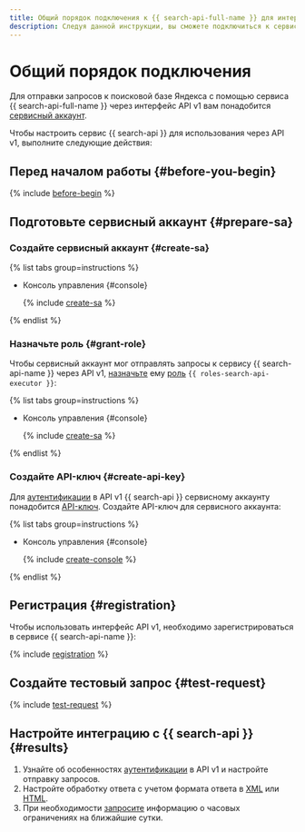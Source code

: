 ```yaml
---
title: Общий порядок подключения к {{ search-api-full-name }} для интерфейса API v1
description: Следуя данной инструкции, вы сможете подключиться к сервису {{ search-api-name }} для работы с ним через интерфейс API v1.
---
```


# Общий порядок подключения

Для отправки запросов к поисковой базе Яндекса с помощью сервиса {{ search-api-full-name }} через интерфейс API v1 вам понадобится [сервисный аккаунт](../../iam/concepts/users/service-accounts.md). 

Чтобы настроить сервис {{ search-api }} для использования через API v1, выполните следующие действия:

## Перед началом работы {#before-you-begin}

{% include [before-begin](../../_tutorials/_tutorials_includes/before-you-begin.md) %}

## Подготовьте сервисный аккаунт {#prepare-sa}

### Создайте сервисный аккаунт {#create-sa}

{% list tabs group=instructions %}

- Консоль управления {#console}

  {% include [create-sa](../../_includes/iam/create-sa-via-console-without-role.md) %}

{% endlist %}

### Назначьте роль {#grant-role}

Чтобы сервисный аккаунт мог отправлять запросы к сервису {{ search-api-name }} через API v1, [назначьте](../../iam/operations/sa/assign-role-for-sa.md#binding-role-resource) ему [роль](../security/index.md#search-api-executor) `{{ roles-search-api-executor }}`:

{% list tabs group=instructions %}

- Консоль управления {#console}

  {% include [create-sa](../../_includes/grant-role-console-sa.md) %}

{% endlist %}

### Создайте API-ключ {#create-api-key}

Для [аутентификации](./auth.md) в API v1 {{ search-api }} сервисному аккаунту понадобится [API-ключ](../../iam/concepts/authorization/api-key.md). Создайте API-ключ для сервисного аккаунта:

{% list tabs group=instructions %}

- Консоль управления {#console}

  {% include [create-console](../../_includes/iam/create-api-key-console.md) %}  

{% endlist %}

## Регистрация {#registration}

Чтобы использовать интерфейс API v1, необходимо зарегистрироваться в сервисе {{ search-api-name }}:

{% include [registration](../../_includes/search-api/registration.md) %}

## Создайте тестовый запрос {#test-request}

{% include [test-request](../../_includes/search-api/test-request.md) %}


## Настройте интеграцию с {{ search-api }} {#results}

1. Узнайте об особенностях [аутентификации](./auth.md) в API v1 и настройте отправку запросов.
1. Настройте обработку ответа с учетом формата ответа в [XML](../concepts/response.md) или [HTML](../concepts/html-response.md).
1. При необходимости [запросите](../concepts/limits.md) информацию о часовых ограничениях на ближайшие сутки.